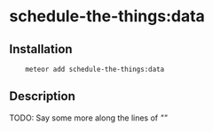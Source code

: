 # schedule-the-things:data

 

## Installation

```
    meteor add schedule-the-things:data
```

## Description

TODO: Say some more along the lines of *""*